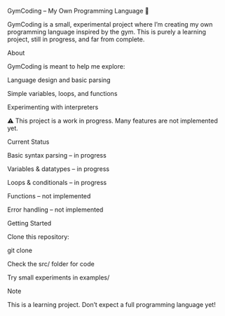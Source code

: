 GymCoding – My Own Programming Language 💪

GymCoding is a small, experimental project where I’m creating my own programming language inspired by the gym. This is purely a learning project, still in progress, and far from complete.

About

GymCoding is meant to help me explore:

Language design and basic parsing

Simple variables, loops, and functions

Experimenting with interpreters

⚠️ This project is a work in progress. Many features are not implemented yet.

Current Status

Basic syntax parsing – in progress

Variables & datatypes – in progress

Loops & conditionals – in progress

Functions – not implemented

Error handling – not implemented

Getting Started

Clone this repository:

git clone <repository-url>


Check the src/ folder for code

Try small experiments in examples/

Note

This is a learning project. Don’t expect a full programming language yet!
